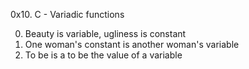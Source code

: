0x10. C - Variadic functions

0. Beauty is variable, ugliness is constant
2. One woman's constant is another woman's variable
3. To be is a to be the value of a variable
